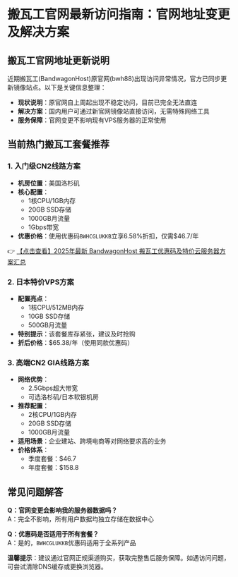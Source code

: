 # 搬瓦工官网最新访问指南：官网地址变更及解决方案

## 搬瓦工官网地址更新说明
近期搬瓦工(BandwagonHost)原官网(bwh88)出现访问异常情况，官方已同步更新镜像站点。以下是关键信息整理：

- **现状说明**：原官网自上周起出现不稳定访问，目前已完全无法直连
- **解决方案**：国内用户可通过新官网镜像站直接访问，无需特殊网络工具
- **服务保障**：官网变更不影响现有VPS服务器的正常使用

## 当前热门搬瓦工套餐推荐
### 1. 入门级CN2线路方案
- **机房位置**：美国洛杉矶
- **核心配置**：
  - 1核CPU/1GB内存
  - 20GB SSD存储
  - 1000GB月流量
  - 1Gbps带宽
- **优惠价格**：使用优惠码`BWHCGLUKKB`立享6.58%折扣，仅需$46.7/年

👉 [【点击查看】2025年最新 BandwagonHost 搬瓦工优惠码及特价云服务器方案汇总](https://bit.ly/banwagon)

### 2. 日本特价VPS方案
- **配置亮点**：
  - 1核CPU/512MB内存
  - 10GB SSD存储
  - 500GB月流量
- **特别提示**：该套餐库存紧张，建议及时抢购
- **折后价格**：$65.38/年（使用同款优惠码）

### 3. 高端CN2 GIA线路方案
- **网络优势**：
  - 2.5Gbps超大带宽
  - 可选洛杉矶/日本软银机房
- **推荐配置**：
  - 2核CPU/1GB内存
  - 20GB SSD存储
  - 1000GB月流量
- **适用场景**：企业建站、跨境电商等对网络要求高的业务
- **价格体系**：
  - 季度套餐：$46.7
  - 年度套餐：$158.8

## 常见问题解答
**Q：官网变更会影响我的服务器数据吗？**  
A：完全不影响，所有用户数据均独立存储在数据中心

**Q：优惠码是否适用于所有套餐？**  
A：是的，`BWHCGLUKKB`优惠码适用于全系列产品

**温馨提示**：建议通过官网正规渠道购买，获取完整售后服务保障。如遇访问问题，可尝试清除DNS缓存或更换浏览器。
